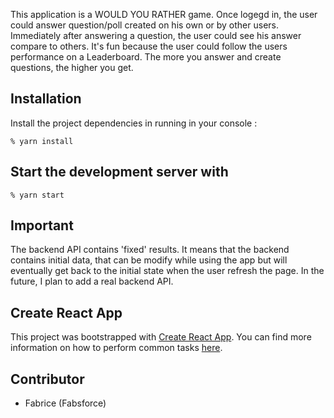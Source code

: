 This application is a WOULD YOU RATHER game.
Once logegd in, the user could answer question/poll created on his own or by other users.
Immediately after answering a question, the user could see his answer compare to others.
It's fun because the user could follow the users performance on a Leaderboard. The more you answer and create questions, the higher you get.

## Installation

Install the project dependencies in running in your console :

`% yarn install`

## Start the development server with

`% yarn start`

## Important
The backend API contains 'fixed' results. It means that the backend contains initial data, that can be modify while using the app but will eventually get back to the initial state when the user refresh the page. In the future, I plan to add a real backend API.

## Create React App

This project was bootstrapped with [Create React App](https://github.com/facebookincubator/create-react-app). You can find more information on how to perform common tasks [here](https://github.com/facebookincubator/create-react-app/blob/master/packages/react-scripts/template/README.md).

## Contributor

* Fabrice (Fabsforce)